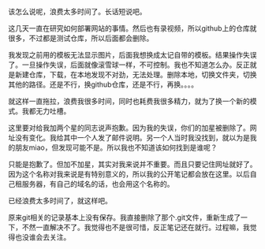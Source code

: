 该怎么说呢，浪费太多时间了。长话短说吧。

这几天一直在研究如何部署网站的事情。然后也有录视频，所以github上的仓库就很多，不过都是测试仓库，所以后面都会删除。

我发现之前用的模板无法显示图片，后面我想换成太记自带的模板。结果操作失误了。一旦操作失误，后面就像滚雪球一样，不可控制。我也不知道怎么办。反正就是新建仓库，下载，在本地发现不对劲，无法处理。删除本地，切换文件夹，切换其他的路径。还是不行，换github仓库，还是不行，再换。。。。

就这样一直拖拉，浪费我很多时间，同时也耗费我很多精力，就为了换一个新的模式。我都无力吐槽。

这里要对给我加两个星的同志说声抱歉。因为我的失误，你们的加星被删除了。网址没有变化。我给其中一个人发了邮件说明。另一个人当时我没找到，就以为是我的朋友miao，但发现可能不是。所以我也不知道该如何找到是谁呢？

只能是抱歉了。但加不加星，其实对我来说并不重要。而且只要记住网址就好了。因为这个名称对我来说是有特别意义的，所以我的公开笔记都会放在这里。以后自己租服务器，有自己的域名的话，也会用这个名称的。

已经浪费太多时间了，就这样吧。

原来git相关的记录基本上没有保存。我直接删除了那个.git文件，重新生成了一下，不然一直解决不了。我觉得也不是很可惜，反正笔记还在就行。过程嘛，我觉得也没谁会去关注。